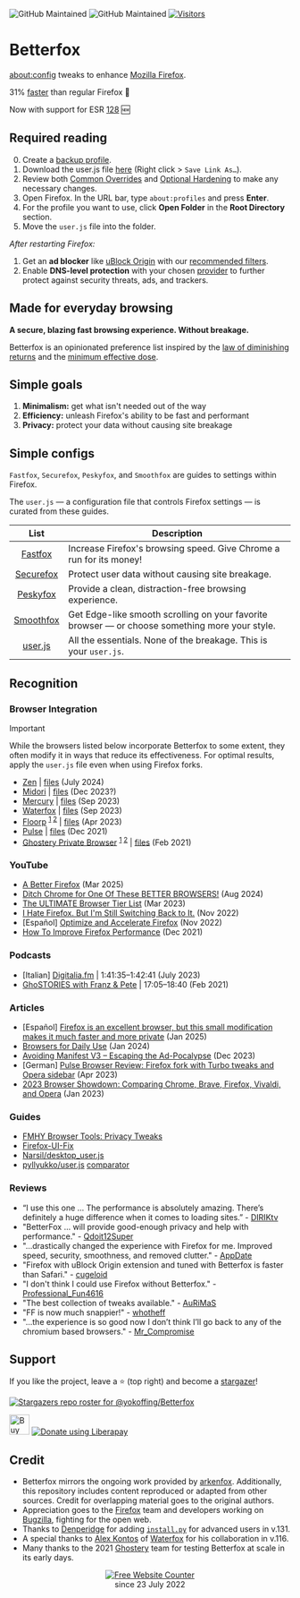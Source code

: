 ![GitHub Maintained](https://img.shields.io/badge/open%20source-yes-orange)
![GitHub Maintained](https://img.shields.io/badge/maintained-yes-yellow)
[![Visitors](https://hits.seeyoufarm.com/api/count/incr/badge.svg?url=https%3A%2F%2Fgithub.com%2Fyokoffing%2FBetter-Fox&count_bg=%2379C83D&title_bg=%23555555&icon=&icon_color=%23E7E7E7&title=visitors&edge_flat=false)](https://hits.seeyoufarm.com)

# Betterfox
[about:config](https://support.mozilla.org/en-US/kb/about-config-editor-firefox) tweaks to enhance [Mozilla Firefox](https://www.mozilla.org/en-US/firefox/new/). 

31% [faster](https://medium.com/@mihirgrand/comparing-popular-firefox-forks-6fa83fdfdaad#:~:text=31%25%20more%20than%20vanilla%20Firefox) than regular Firefox :rocket:

Now with support for ESR [128](https://github.com/yokoffing/Betterfox/tree/esr128) :new: 

## Required reading
0) Create a [backup profile](https://github.com/yokoffing/Betterfox/wiki/Backup).
1) Download the user.js file [here](https://raw.githubusercontent.com/yokoffing/Betterfox/main/user.js) (Right click > `Save Link As…`).
2) Review both [Common Overrides](https://github.com/yokoffing/Betterfox/wiki/Common-Overrides) and [Optional Hardening](https://github.com/yokoffing/Betterfox/wiki/Optional-Hardening) to make any necessary changes.
3) Open Firefox. In the URL bar, type `about:profiles` and press **Enter**.
4) For the profile you want to use, click **Open Folder** in the **Root Directory** section.
5) Move the `user.js` file into the folder.

*After restarting Firefox:*
1) Get an **ad blocker** like [uBlock Origin](https://addons.mozilla.org/blog/ublock-origin-everything-you-need-to-know-about-the-ad-blocker/) with our [recommended filters](https://github.com/yokoffing/filterlists#guidelines).
2) Enable **DNS-level protection** with your chosen [provider](https://github.com/yokoffing/Betterfox/wiki/Optional-Hardening#secure-dns) to further protect against security threats, ads, and trackers.

## Made for everyday browsing
**A secure, blazing fast browsing experience. Without breakage.**

Betterfox is an opinionated preference list inspired by the [law of diminishing returns](https://miro.medium.com/v2/resize:fit:1206/1*lcOcxriV_II_lZuXQYLoXg.jpeg) and the [minimum effective dose](https://medium.com/the-mission/less-is-more-the-minimum-effective-dose-e6d56625931e).

## Simple goals
1) **Minimalism:** get what isn't needed out of the way
2) **Efficiency:** unleash Firefox's ability to be fast and performant
3) **Privacy:** protect your data without causing site breakage

## Simple configs

`Fastfox`, `Securefox`, `Peskyfox`, and `Smoothfox` are guides to settings within Firefox.

The `user.js` — a configuration file that controls Firefox settings — is curated from these guides.

| List      | Description |
|:---------:|-------------|
| [Fastfox](https://github.com/yokoffing/Betterfox/blob/main/Fastfox.js)   | Increase Firefox's browsing speed. Give Chrome a run for its money!|
| [Securefox](https://github.com/yokoffing/Betterfox/blob/main/Securefox.js) | Protect user data without causing site breakage. |
| [Peskyfox](https://github.com/yokoffing/Betterfox/blob/main/Peskyfox.js)  | Provide a clean, distraction-free browsing experience. |
| [Smoothfox](https://github.com/yokoffing/Betterfox/blob/main/Smoothfox.js) | Get Edge-like smooth scrolling on your favorite browser — or choose something more your style. |
| [user.js](https://github.com/yokoffing/Betterfox/blob/main/user.js) | All the essentials. None of the breakage. This is your `user.js`. |

## Recognition

### Browser Integration
> [!IMPORTANT]
> While the browsers listed below incorporate Betterfox to some extent, they often modify it in ways that reduce its effectiveness. For optimal results, apply the `user.js` file even when using Firefox forks.

* [Zen](https://github.com/zen-browser/desktop?tab=readme-ov-file) | [files](https://github.com/zen-browser/desktop/blob/main/src/browser/app/profile/better-fox.js) (July 2024)
* [Midori](https://github.com/goastian/midori-desktop/blob/ESR115/README.md) | [files](https://github.com/goastian/midori-desktop/blob/f3d8d96eb8e08f35a64e3c957bea4e839d7c7730/floorp/browser/components/userjsUtils.sys.mjs#L28-L33) (Dec 2023?)
* [Mercury](https://github.com/Alex313031/Mercury/releases/tag/v.115.3.0) | [files](https://github.com/Alex313031/Mercury/commit/eb9600f9fb8f48c8f5b5c6f3264fbcdb5caff7f5) (Sep 2023)
* [Waterfox](https://www.waterfox.net/en-US/docs/releases/G6.0/) | [files](https://github.com/WaterfoxCo/Waterfox/tree/current/waterfox/browser/app/profile) (Sep 2023)
* [Floorp](https://github.com/Floorp-Projects/Floorp#-betterfox) <sup>[1](https://github.com/Floorp-Projects/Floorp/issues/233#issuecomment-1543557167) [2](https://blog.ablaze.one/3135/2023-04-01/)</sup> | [files](https://github.com/Floorp-Projects/Floorp/blob/ESR115/floorp/browser/components/preferences/userjs.inc.xhtml) (Apr 2023)
* [Pulse](https://github.com/pulse-browser/browser#%EF%B8%8F-credits) | [files](https://github.com/pulse-browser/browser/tree/alpha/src/browser/app/profile) (Dec 2021)
* [Ghostery Private Browser](https://github.com/ghostery/user-agent-desktop#community) <sup>[1](https://web.archive.org/web/20210509171835/https://www.ghostery.com/ghostery-dawn-update-more/) [2](https://web.archive.org/web/20210921114333/https://www.ghostery.com/ghostery-dawn-product-update/)</sup> | [files](https://github.com/ghostery/user-agent-desktop/tree/main/brands/ghostery/branding/pref) (Feb 2021)

### YouTube
* [A Better Firefox](https://youtu.be/JuHIwCFx34Q?si=1dx39t3HX5kzNVj-&t=133) (Mar 2025)
* [Ditch Chrome for One Of These BETTER BROWSERS!](https://youtu.be/ygkxFc8SZlc?si=m5NQe-b_oFXs5crb&t=230) (Aug 2024)
* [The ULTIMATE Browser Tier List](https://youtu.be/j5r6jFE8gic?t=560) (Mar 2023)
* [I Hate Firefox. But I'm Still Switching Back to It.](https://youtu.be/w0SJFED5xK0?t=220) (Nov 2022)
* [Español] [Optimize and Accelerate Firefox](https://www.youtube.com/watch?v=3XtoONmq5_Q) (Nov 2022) 
* [How To Improve Firefox Performance](https://www.youtube.com/watch?v=N8IOJiOFVEk) (Dec 2021)

### Podcasts
* [Italian] [Digitalia.fm](https://digitalia.fm/684/) | 1:41:35–1:42:41 (July 2023)
* [GhoSTORIES with Franz & Pete](https://anchor.fm/ghostories/episodes/S2E6-We-Talking-Ghostery-Dawn----Again-er0q02/a-a4o5vmh) | 17:05–18:40 (Feb 2021)

### Articles
* [Español] [Firefox is an excellent browser, but this small modification makes it much faster and more private](https://www.genbeta.com/a-fondo/firefox-excelente-navegador-esta-pequena-modificacion-hace-mucho-rapido-privado-asi-funciona-betterfox) (Jan 2025)
* [Browsers for Daily Use](https://anhkhoakz.neocities.org/blog/browsers-for-daily-using/#firefox-but-hardened) (Jan 2024)
* [Avoiding Manifest V3 – Escaping the Ad-Pocalypse](https://www.xbitlabs.com/avoiding-manifest-v3/) (Dec 2023)
* [German] [Pulse Browser Review: Firefox fork with Turbo tweaks and Opera sidebar](https://www.computerbild.de/artikel/cb-Tipps-Software-Pulse-Browser-Review-ein-Firefox-Fork-mit-Seitenleiste-wie-bei-Opera-35644139.html#:~:text=Noch%20mehr%20Speed%2DFeatures) (Apr 2023)
* [2023 Browser Showdown: Comparing Chrome, Brave, Firefox, Vivaldi, and Opera](https://www.appdate.lk/technology/2023-browser-showdown/) (Jan 2023)

### Guides
* [FMHY Browser Tools: Privacy Tweaks](https://www.reddit.com/r/FREEMEDIAHECKYEAH/wiki/storage/#wiki_privacy_based_browsers)
* [Firefox-UI-Fix](https://github.com/black7375/Firefox-UI-Fix/wiki/Tips#privacy)
* [Narsil/desktop_user.js](https://git.nixnet.services/Narsil/desktop_user.js#thanks)
* [pyllyukko/user.js](https://github.com/pyllyukko/user.js) [comparator](https://jm42.github.io/compare-user.js/)

### Reviews
* “I use this one ... The performance is absolutely amazing. There’s definitely a huge difference when it comes to loading sites.” - [DIRIKtv](https://youtu.be/N8IOJiOFVEk?t=16)
* "BetterFox ... will provide good-enough privacy and help with performance." - [Qdoit12Super](https://old.reddit.com/r/browsers/comments/139h4my/suggestion_for_finding_3_good_privacy_focus/jj3n3qn/?context=2)
* "...drastically changed the experience with Firefox for me. Improved speed, security, smoothness, and removed clutter." - [AppDate](https://www.appdate.lk/technology/2023-browser-showdown/#:~:text=Used%20the%20BetterFox%20user%20config%20settings%20with%20some%20overrides%20which%20drastically%20changed%20the%20experience)
* "Firefox with uBlock Origin extension and tuned with Betterfox is faster than Safari."  - [cugeloid](https://elephas.app/blog/best-browsers-mac#what-is-the-best-browser-for-mac-according-to-redditandnbsp)
* "I don't think I could use Firefox without Betterfox." - [Professional_Fun4616](https://old.reddit.com/r/nextdns/comments/15y815f/the_people_behind_betterfox_have_this_awesome/jxb7cir/?context=3)
* "The best collection of tweaks available." - [AuRiMaS](https://old.reddit.com/r/MozillaFirefox/comments/15cc1vk/about_changes_in_aboutconfig/jtyx910/?context=3)
* "FF is now much snappier!" - [whotheff](https://old.reddit.com/r/firefox/comments/z5auzi/firefox_not_properly_usingrecognizing_gpu_poor/iy36hyz/)
* "...the experience is so good now I don’t think I’ll go back to any of the chromium based browsers." - [Mr_Compromise](https://old.reddit.com/r/pcmasterrace/comments/zwioe1/what_browser_will_you_be_using_in_2023_please/j1wmbxo/)

## Support

If you like the project, leave a :star: (top right) and become a [stargazer](https://github.com/yokoffing/Betterfox/stargazers)!

[![Stargazers repo roster for @yokoffing/Betterfox](https://reporoster.com/stars/dark/yokoffing/Betterfox)](https://github.com/yokoffing/Betterfox/stargazers)

<a href='https://ko-fi.com/Q5Q5G8EPH' target='_blank'><img height='36' style='border:0px;height:36px;' src='https://storage.ko-fi.com/cdn/kofi2.png?v=3' border='0' alt='Buy Me a Coffee at ko-fi.com' /></a>
<noscript><a href="https://liberapay.com/yokoffing/donate"><img alt="Donate using Liberapay" src="https://liberapay.com/assets/widgets/donate.svg"></a></noscript>

## Credit
* Betterfox mirrors the ongoing work provided by [arkenfox](https://github.com/arkenfox/user.js). Additionally, this repository includes content reproduced or adapted from other sources. Credit for overlapping material goes to the original authors.
* Appreciation goes to the [Firefox](https://www.mozilla.org/en-US/firefox/new/) team and developers working on [Bugzilla](https://bugzilla.mozilla.org/home), fighting for the open web.
* Thanks to [Denperidge](https://github.com/Denperidge) for adding [`install.py`](https://github.com/yokoffing/Betterfox/blob/main/install.py) for advanced users in v.131.
* A special thanks to [Alex Kontos](https://github.com/MrAlex94) of [Waterfox](https://github.com/WaterfoxCo/Waterfox) for his collaboration in v.116.
* Many thanks to the 2021 [Ghostery](https://github.com/ghostery) team for testing Betterfox at scale in its early days.

<div align='center'>
  <a href='https://www.websitecounterfree.com'><img src='https://www.websitecounterfree.com/c.php?d=9&id=19653&s=1' border='0' alt='Free Website Counter'></a><br / >
since 23 July 2022</div>
